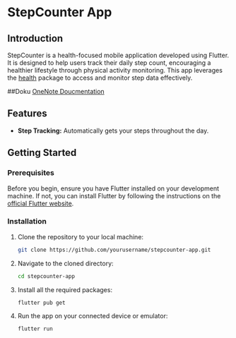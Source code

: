 # StepCounter App

## Introduction
StepCounter is a health-focused mobile application developed using Flutter. It is designed to help users track their daily step count, encouraging a healthier lifestyle through physical activity monitoring. This app leverages the [health](https://pub.dev/packages/health) package to access and monitor step data effectively.

##Doku
[OneNote Doucmentation](https://liebrechthaasgmbh.sharepoint.com/sites/KnowledgeBase/_layouts/15/Doc.aspx?sourcedoc={f06fc632-49fd-4032-a0a5-bd92570f10d1}&action=edit&wd=target%28GYMKY%20Specific%20Topics.one%7C8f7de75a-0d26-41d4-9a3b-8310721ebe1e%2FResearch%20of%20integration%20of%20fitnesstracker%20Fitbit%2C%20Garmin%2C%7Caae482e5-8193-423e-87eb-7717c3bcd683%2F%29&wdorigin=703)
## Features
- **Step Tracking:** Automatically gets your steps throughout the day.

## Getting Started

### Prerequisites
Before you begin, ensure you have Flutter installed on your development machine. If not, you can install Flutter by following the instructions on the [official Flutter website](https://flutter.dev/docs/get-started/install).

### Installation
1. Clone the repository to your local machine:
   ```bash
   git clone https://github.com/yourusername/stepcounter-app.git
   ```

2. Navigate to the cloned directory:
   ```bash
   cd stepcounter-app
   ```
3. Install all the required packages:
   ```bash
   flutter pub get
   ```
4. Run the app on your connected device or emulator:
   ```bash
   flutter run
   ```
